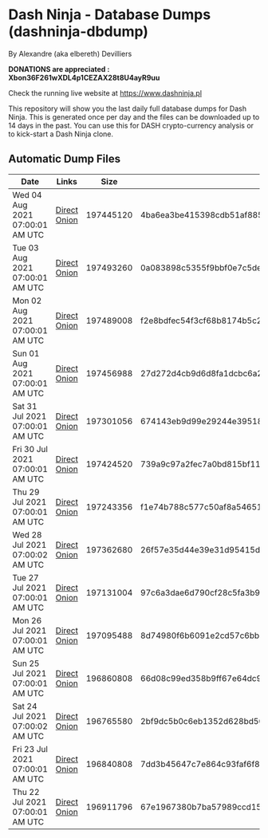 # Dash Ninja - Database Dumps (dashninja-dbdump)
By Alexandre (aka elbereth) Devilliers

**DONATIONS are appreciated : Xbon36F261wXDL4p1CEZAX28t8U4ayR9uu**

Check the running live website at https://www.dashninja.pl

This repository will show you the last daily full database dumps for Dash Ninja. This is generated once per day and the files can be downloaded up to 14 days in the past.
You can use this for DASH crypto-currency analysis or to kick-start a Dash Ninja clone.


## Automatic Dump Files
| Date | Links | Size | SHA256 |
|--|--|--|--|
| Wed 04 Aug 2021 07:00:01 AM UTC | [Direct](https://oshi.at/uCWMvf) [Onion](http://oshiatwowvdbshka.onion/uCWMvf) | 197445120 | 4ba6ea3be415398cdb51af885a17122e3ba74b6ce27f6f404f4cad0475ee4145 | 
| Tue 03 Aug 2021 07:00:01 AM UTC | [Direct](https://oshi.at/CKUJFw) [Onion](http://oshiatwowvdbshka.onion/CKUJFw) | 197493260 | 0a083898c5355f9bbf0e7c5de79d659ea963489cc2be89948cd9a15f9274ad4e | 
| Mon 02 Aug 2021 07:00:01 AM UTC | [Direct](https://oshi.at/tzTqzv) [Onion](http://oshiatwowvdbshka.onion/tzTqzv) | 197489008 | f2e8bdfec54f3cf68b8174b5c2b1f921e6bab97668a4d107979ad7073d7db5fc | 
| Sun 01 Aug 2021 07:00:01 AM UTC | [Direct](https://oshi.at/ngERUp) [Onion](http://oshiatwowvdbshka.onion/ngERUp) | 197456988 | 27d272d4cb9d6d8fa1dcbc6a23c2baa45389736f203f2bfc66e294648bbb16de | 
| Sat 31 Jul 2021 07:00:01 AM UTC | [Direct](https://oshi.at/hiMpAq) [Onion](http://oshiatwowvdbshka.onion/hiMpAq) | 197301056 | 674143eb9d99e29244e39518ae21a6bfbcf187cdbf5883a7280eb852bb52429b | 
| Fri 30 Jul 2021 07:00:01 AM UTC | [Direct](https://oshi.at/CKRMJn) [Onion](http://oshiatwowvdbshka.onion/CKRMJn) | 197424520 | 739a9c97a2fec7a0bd815bf11dea09c25ce9901af9288483c384072d7d144d24 | 
| Thu 29 Jul 2021 07:00:01 AM UTC | [Direct](https://oshi.at/vFUpwt) [Onion](http://oshiatwowvdbshka.onion/vFUpwt) | 197243356 | f1e74b788c577c50af8a546516c208c8c88d9a47e3c087c6757c2921c2a98ff1 | 
| Wed 28 Jul 2021 07:00:02 AM UTC | [Direct](https://oshi.at/uWiDRn) [Onion](http://oshiatwowvdbshka.onion/uWiDRn) | 197362680 | 26f57e35d44e39e31d95415d855abc4e9c0563c40ab6d517b25ec590f98ab366 | 
| Tue 27 Jul 2021 07:00:01 AM UTC | [Direct](https://oshi.at/fcEwKr) [Onion](http://oshiatwowvdbshka.onion/fcEwKr) | 197131004 | 97c6a3dae6d790cf28c5fa3b9a88ddce880275e6007e60a016a3b5277eadf144 | 
| Mon 26 Jul 2021 07:00:01 AM UTC | [Direct](https://oshi.at/yxEYZm) [Onion](http://oshiatwowvdbshka.onion/yxEYZm) | 197095488 | 8d74980f6b6091e2cd57c6bba2e65a457045dd43b0d3c698577367fa0e294e56 | 
| Sun 25 Jul 2021 07:00:01 AM UTC | [Direct](https://oshi.at/Eyzaqs) [Onion](http://oshiatwowvdbshka.onion/Eyzaqs) | 196860808 | 66d08c99ed358b9ff67e64dc97702450d8c65a69f065f3e1a6813bbfb06d34fc | 
| Sat 24 Jul 2021 07:00:02 AM UTC | [Direct](https://oshi.at/fcCmNc) [Onion](http://oshiatwowvdbshka.onion/fcCmNc) | 196765580 | 2bf9dc5b0c6eb1352d628bd50383e07c93ec34b20282555a415dfc8faf6d3617 | 
| Fri 23 Jul 2021 07:00:01 AM UTC | [Direct](https://oshi.at/HHDvif) [Onion](http://oshiatwowvdbshka.onion/HHDvif) | 196840808 | 7dd3b45647c7e864c93faf6f845fd7c7f9d0e924e90e230d66ea581ca370de15 | 
| Thu 22 Jul 2021 07:00:01 AM UTC | [Direct](https://oshi.at/DvuSvz) [Onion](http://oshiatwowvdbshka.onion/DvuSvz) | 196911796 | 67e1967380b7ba57989ccd1543faab070304328234ccfcb27b58729ab125dc56 | 
